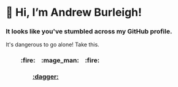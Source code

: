 <h1>👋 Hi, I’m Andrew Burleigh!</h1>

<h3>It looks like you've stumbled across my GitHub profile.</h3>

It's dangerous to go alone! Take this.

<h3>&nbsp;&nbsp;&nbsp;&nbsp;&nbsp;&nbsp;&nbsp;&nbsp;&nbsp;&nbsp;:fire:&nbsp;&nbsp;&nbsp;&nbsp;:mage_man:&nbsp;&nbsp;&nbsp;&nbsp;:fire:</h3>

<h3>&nbsp;&nbsp;&nbsp;&nbsp;&nbsp;&nbsp;&nbsp;&nbsp;&nbsp;&nbsp;&nbsp;&nbsp;&nbsp;&nbsp;&nbsp;&nbsp;&nbsp;&nbsp;<a href="https://burleigh.zone">:dagger:</a></h3>
